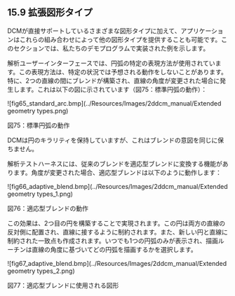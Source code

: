 ## 15.9 拡張図形タイプ

DCMが直接サポートしているさまざまな図形タイプに加えて、アプリケーションはこれらの組み合わせによって他の図形タイプを提供することも可能です。このセクションでは、私たちのデモプログラムで実装された例を示します。

解析ユーザーインターフェースでは、円弧の特定の表現方法が使用されています。この表現方法は、特定の状況では予想される動作をしないことがあります。特に、2つの直線の間にブレンドが構築され、直線の角度が変更された場合に発生します。これは以下の図に示されています（図75：標準円弧の動作）：

![fig65_standard_arc.bmp](../Resources/Images/2ddcm_manual/Extended geometry types.png)

図75：標準円弧の動作

DCMは円のキラリティを保持していますが、これはブレンドの意図を同じに保ちません。

解析テストハーネスには、従来のブレンドを適応型ブレンドに変換する機能があります。角度が変更された場合、適応型ブレンドは以下のように動作します：

![fig66_adaptive_blend.bmp](../Resources/Images/2ddcm_manual/Extended geometry types_1.png)

図76：適応型ブレンドの動作

この効果は、2つ目の円を構築することで実現されます。この円は両方の直線の反対側に配置され、直線に接するように制約されます。また、新しい円と直線に制約された一致点も作成されます。いつでも1つの円弧のみが表示され、描画ルーチンは直線の角度に基づいてどの円弧を描画するかを選択します。

![fig67_adaptive_blend.bmp](../Resources/Images/2ddcm_manual/Extended geometry types_2.png)

図77：適応型ブレンドに使用される図形
